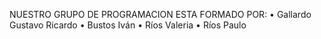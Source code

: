 NUESTRO GRUPO DE PROGRAMACION ESTA FORMADO POR:
• Gallardo Gustavo Ricardo
• Bustos Iván
• Ríos Valeria
• Ríos Paulo
